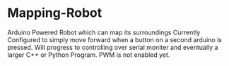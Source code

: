 # Mapping-Robot
Arduino Powered Robot which can map its surroundings
Currently Configured to simply move forward when a button on a second arduino is pressed. Will progress to controlling over serial moniter and eventually a larger C++ or Python Program. 
PWM is not enabled yet.
